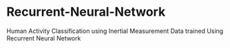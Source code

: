 # Recurrent-Neural-Network
Human Activity Classification using Inertial Measurement Data trained Using Recurrent Neural Network
